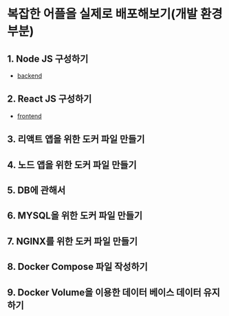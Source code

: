 # 복잡한 어플을 실제로 배포해보기(개발 환경 부분)
## 1. Node JS 구성하기
- [backend](backend)
## 2. React JS 구성하기
- [frontend](frontend)
## 3. 리액트 앱을 위한 도커 파일 만들기
## 4. 노드 앱을 위한 도커 파일 만들기
## 5. DB에 관해서
## 6. MYSQL을 위한 도커 파일 만들기
## 7. NGINX를 위한 도커 파일 만들기
## 8. Docker Compose 파일 작성하기
## 9. Docker Volume을 이용한 데이터 베이스 데이터 유지하기